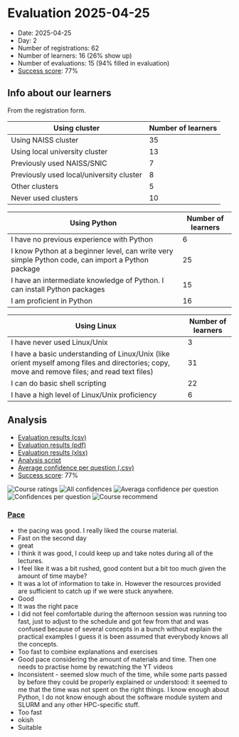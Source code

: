 # Evaluation 2025-04-25

- Date: 2025-04-25
- Day: 2
- Number of registrations: 62
- Number of learners: 16 (26% show up)
- Number of evaluations: 15 (94% filled in evaluation)
- [Success score](success_score.txt): 77%

## Info about our learners

From the registration form.

Using cluster                           |Number of learners
----------------------------------------|------------------
Using NAISS cluster                     |35	
Using local university cluster			    |13	
Previously used NAISS/SNIC 		     	    |7	
Previously used local/university cluster|8	
Other clusters 		     		              |5	
Never used clusters 				            |10	
					
					
Using Python                                                                                     |Number of learners
-------------------------------------------------------------------------------------------------|------------------
I have no previous experience with Python					                                     |6
I know Python at a beginner level, can write very simple Python code, can import a Python package|25
I have an intermediate knowledge of Python. I can install Python packages					     |15
I am proficient in Python					                                                     |16
					
					
Using Linux                                                                                                                                  |Number of learners
---------------------------------------------------------------------------------------------------------------------------------------------|-------------------
I have never used Linux/Unix					                                                                                             |3
I have a basic understanding of Linux/Unix (like orient myself among files and directories; copy, move and remove files; and read text files)|31
I can do basic shell scripting					                                                                                             |22
I have a high level of Linux/Unix proficiency					                                                                             |6

## Analysis

- [Evaluation results (csv)](evaluation_20250425_day_2.csv)
- [Evaluation results (pdf)](evaluation_20250425_day_2.pdf)
- [Evaluation results (xlsx)](evaluation_20250425_day_2.xlsx)
- [Analysis script](analyse.R)
- [Average confidence per question (.csv)](average_confidences.csv)
- [Success score](success_score.txt): 77%

![Course ratings](course_rating.png)
![All confidences](all_confidences.png)
![Averaga confidence per question](average_confidences_per_question.png)
![Confidences per question](confidences_per_question.png)
![Course recommend](recommend.png)

### [Pace](pace.txt)

- the pacing was good. I really liked the course material.
- Fast on the second day
- great
- I think it was good, I could keep up and take notes during all of the lectures.
- I feel like it was a bit rushed, good content but a bit too much given the amount of time maybe?
- It was a lot of information to take in. However the resources provided are sufficient to catch up if we were stuck anywhere.
- Good
- It was the right pace
- I did not feel comfortable during the afternoon session was running too fast, just to adjust to the schedule and got few from that and was confused because of several concepts in a bunch without explain the practical examples I guess it is been assumed that everybody knows all the concepts.
- Too fast to combine explanations and exercises
- Good pace considering the amount of materials and time. Then one needs to practise home by rewatching the YT videos
- Inconsistent - seemed slow much of the time, while some parts passed by before they could be properly explained or understood: it seemed to me that the time was not spent on the right things. I know enough about Python, I do not know enough about the software module system and SLURM and any other HPC-specific stuff.
- Too fast
- okish
- Suitable


